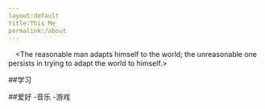 ```yaml
---
layout:default
title:This Me
permalink:/about
---
```

　<The reasonable man adapts himself to the world; the unreasonable one persists in trying to adapt the world to himself.>

##学习


##爱好
   -音乐
   -游戏